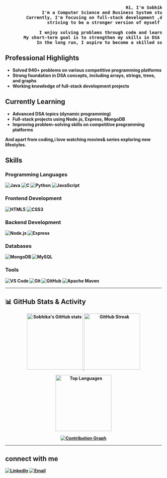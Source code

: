 
<pre>
                                              <b>Hi, I'm Sobhika.</b>
              <strong>I'm a Computer Science and Business System student who loves learning by building and exploring new technologies.
        Currently, I'm focusing on full-stack development ,data structures & algorithms, and competitive programming.
                striving to be a stronger version of myself in coding, one line at a time.

             I enjoy solving problems through code and learning something new every day.
       My short-term goal is to strengthen my skills in DSA and backend development using Expressand MongoDB.
            In the long run, I aspire to become a skilled software developer capable of creating impactful projects.</string>  
</pre>


## Professional Highlights
- Solved **940+ problems** on various competitive programming platforms  
- Strong foundation in **DSA concepts**, including arrays, strings, trees, and graphs  
- Working knowledge of **full-stack development** projects

## Currently Learning
- Advanced **DSA topics** (dynamic programming)  
- **Full-stack projects** using Node.js, Express, MongoDB  
- Improving **problem-solving skills** on competitive programming platforms  

And apart from coding,i love watching movies& series exploring new lifestyles.  
## Skills

### Programming Languages
![Java](https://img.shields.io/badge/Java-007396?style=for-the-badge&logo=java&logoColor=white)
![C](https://img.shields.io/badge/C-555?style=for-the-badge&logo=c&logoColor=white)
![Python](https://img.shields.io/badge/Python-3776AB?style=for-the-badge&logo=python&logoColor=white)
![JavaScript](https://img.shields.io/badge/JavaScript-F7DF1E?style=for-the-badge&logo=javascript&logoColor=black)

### Frontend Development
![HTML5](https://img.shields.io/badge/HTML5-E34F26?style=for-the-badge&logo=html5&logoColor=white)
![CSS3](https://img.shields.io/badge/CSS3-1572B6?style=for-the-badge&logo=css3&logoColor=white)

### Backend Development
![Node.js](https://img.shields.io/badge/Node.js-339933?style=for-the-badge&logo=node.js&logoColor=white)
![Express](https://img.shields.io/badge/Express-000000?style=for-the-badge&logo=express&logoColor=white)

### Databases
![MongoDB](https://img.shields.io/badge/MongoDB-47A248?style=for-the-badge&logo=mongodb&logoColor=white)
![MySQL](https://img.shields.io/badge/MySQL-4479A1?style=for-the-badge&logo=mysql&logoColor=white)

### Tools
![VS Code](https://img.shields.io/badge/VS%20Code-007ACC?style=for-the-badge&logo=visual-studio-code&logoColor=white)
![Git](https://img.shields.io/badge/Git-F05032?style=for-the-badge&logo=git&logoColor=white)
![GitHub](https://img.shields.io/badge/GitHub-181717?style=for-the-badge&logo=github&logoColor=white)
![Apache Maven](https://img.shields.io/badge/Apache%20Maven-C71A36?style=for-the-badge&logo=apachemaven&logoColor=white)


---

## 📊 GitHub Stats & Activity

<p align="center">
  <a href="https://github.com/sobhika11">
    <img src="https://github-readme-stats.vercel.app/api?username=sobhika11&show_icons=true&theme=default&hide_border=true&bg_color=ffffff&title_color=0078D7&icon_color=0078D7&text_color=333333" alt="Sobhika's GitHub stats" height="180px"/>
  </a>
  <a href="https://github.com/sobhika11">
    <img src="https://github-readme-streak-stats.herokuapp.com/?user=sobhika11&theme=default&hide_border=true&background=ffffff&ring=0078D7&fire=FF6E40&currStreakLabel=0078D7" alt="GitHub Streak" height="180px"/>
  </a>
</p>

<p align="center">
  <a href="https://github.com/sobhika11">
    <img src="https://github-readme-stats.vercel.app/api/top-langs/?username=sobhika11&layout=compact&langs_count=8&theme=default&hide_border=true&bg_color=ffffff&title_color=0078D7&text_color=333333" alt="Top Languages" height="180px"/>
  </a>
</p>

<p align="center">
  <a href="https://github.com/ashutosh00710/github-readme-activity-graph">
    <img src="https://github-readme-activity-graph.vercel.app/graph?username=sobhika11&theme=minimal&hide_border=true&bg_color=ffffff&color=0078D7&line=0078D7&point=0078D7" alt="Contribution Graph" />
  </a>
</p>

---


## connect with me

[![LinkedIn](https://img.shields.io/badge/LinkedIn-0077B5?style=for-the-badge&logo=linkedin&logoColor=white)](https://www.linkedin.com/in/sobhika-p-m-9316192a5/)
[![Email](https://img.shields.io/badge/Email-D14836?style=for-the-badge&logo=gmail&logoColor=white)](mailto:-sobhika1105@gmail.com)


